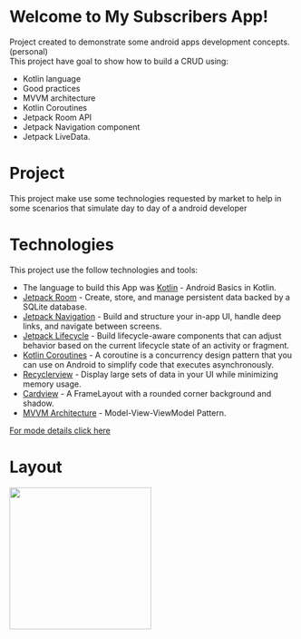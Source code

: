# Welcome to My Subscribers App!
Project created to demonstrate some android apps development concepts. (personal)</br>
This project have goal to show how to build a CRUD using:</br>
- Kotlin language
- Good practices
- MVVM architecture
- Kotlin Coroutines
- Jetpack Room API
- Jetpack Navigation component
- Jetpack LiveData.

# Project
This project make use some technologies requested by market to help in some scenarios that simulate day to day of a android developer

# Technologies
This project use the follow technologies and tools:
- The language to build this App was [Kotlin](https://developer.android.com/kotlin/androidbasics) - Android Basics in Kotlin.
- [Jetpack Room](https://developer.android.com/jetpack/androidx/releases/room) - Create, store, and manage persistent data backed by a SQLite database.
- [Jetpack Navigation](https://developer.android.com/jetpack/androidx/releases/navigation) - Build and structure your in-app UI, handle deep links, and navigate between screens.
- [Jetpack Lifecycle](https://developer.android.com/jetpack/androidx/releases/lifecycle) - Build lifecycle-aware components that can adjust behavior based on the current lifecycle state of an activity or fragment.
- [Kotlin Coroutines](https://developer.android.com/kotlin/coroutines) - A coroutine is a concurrency design pattern that you can use on Android to simplify code that executes asynchronously.
- [Recyclerview](https://developer.android.com/guide/topics/ui/layout/recyclerview?hl=pt-br) - Display large sets of data in your UI while minimizing memory usage.
- [Cardview](https://developer.android.com/guide/topics/ui/layout/cardview?hl=pt-br) - A FrameLayout with a rounded corner background and shadow.
- [MVVM Architecture](https://medium.com/upday-devs/android-architecture-patterns-part-3-model-view-viewmodel-e7eeee76b73b) - Model-View-ViewModel Pattern.

[For mode details click here](https://developer.android.com/jetpack/)
	
# Layout
<img src="app/src/main/res/screenshot/crud.gif" width="250">
